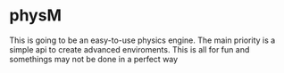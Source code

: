 # physM

This is going to be an easy-to-use physics engine. The main priority is a simple api to create advanced enviroments. 
This is all for fun and somethings may not be done in a perfect way 
